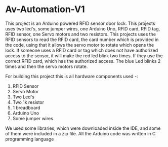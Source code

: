 # Av-Automation-V1
This project is an Arduino powered RFID sensor door lock. This projects uses two led's, some jumper wires, one Arduino Uno, RFID card, RFID tag, RFID sensor, one Servo motors and two resistors. This projects uses the RFID sensors to read the RFID card, the card number which is provided in the code, using that it allows the servo motor to rotate which opens the lock. If someone uses a RFID card or tag which does not have authorized access to the sensor, it will make the red led blink two times.  If they use the correct RFID card, which has the authorized access. The blue Led blinks 2 times and then the servo motors rotate.

For building this project this is all hardware components used -:

1) RFID Sensor          
2)  Servo Motor        
3) Two Led's      
4) Two 1k resistor  
5) 1 breadboard        
6) Arduino Uno        
7) Some jumper wires

We used some libraries, which were downloaded inside the IDE, and some of them were included in a zip file. All the Arduino code was written in C programming language 
